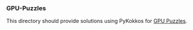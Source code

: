 ### GPU-Puzzles

This directory should provide solutions using PyKokkos for [GPU
Puzzles](https://github.com/srush/GPU-Puzzles).
